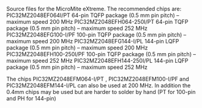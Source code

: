Source files for the MicroMite eXtreme. 
The recommended chips are:
PIC32MZ2048EF064I/PT	64-pin TQFP package (0.5 mm pin pitch) – maximum speed 200 MHz
PIC32MZ2048EFH064-250I/PT	64-pin TQFP package (0.5 mm pin pitch) – maximum speed 252 MHz
PIC32MZ2048EFG100-I/PF	100-pin TQFP package (0.5 mm pin pitch) – maximum speed 200 MHz
PIC32MZ2048EFG144-I/PL	144-pin LQFP package (0.5 mm pin pitch) – maximum speed 200 MHz
PIC32MZ2048EFH100-250I/PF	100-pin TQFP package (0.5 mm pin pitch) – maximum speed 252 MHz
PIC32MZ2048EFH144-250I/PL	144-pin LQFP package (0.5 mm pin pitch) – maximum speed 252 MHz

The chips PIC32MZ2048EFM064-I/PT , PIC32MZ2048EFM100-I/PF and PIC32MZ2048EFM144-I/PL can also be used at 200 MHz. In addition the 0.4mm chips may be used but are harder to solder by hand (PT for 100-pin and PH for 144-pin)
